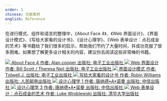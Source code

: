 ```yaml
---
order: 1
chinese: 文献素材
english: Reference
---
```




在进行模式、组件和语言的整理中，《About Face 4》、《Web 界面设计》、《界面设计模式》、《写给大家看的设计书》、《设计心理学》、《Web 表单设计：点石成金的艺术》等书籍给了我们很多的启示，帮助我们节约了大量时间，并成功克服了很多困难。如果想了解更多设计相关的内容，建议你去阅读这些非常棒的书籍。

<div class="resource-cards">
<a target="_blank" href="http://book.douban.com/subject/26642302/" class="resource-card">
  <img src="https://os.alipayobjects.com/rmsportal/PeeRQQIGQJCswxe.png">
  <span class="resource-card-content">
    <span class="resource-card-title">About Face 4</span>
    <span class="resource-card-description">作者: Alan.cooper</span>
    <span class="resource-card-description">出版社: 电子工业出版社</span>
  </span>
</a>
<a target="_blank" href="http://book.douban.com/subject/3821157/" class="resource-card">
  <img src="https://os.alipayobjects.com/rmsportal/CoojVXLtoWrUSmI.png">
  <span class="resource-card-content">
    <span class="resource-card-title">Web 界面设计</span>
    <span class="resource-card-description">作者: Bill Scott / Theresa Neil</span>
    <span class="resource-card-description">出版社: 电子工业出版社</span>
  </span>
</a>
<a target="_blank" href="http://book.douban.com/subject/25716088/" class="resource-card">
  <img src="https://os.alipayobjects.com/rmsportal/oRxdwgZMwfEFeJa.png">
  <span class="resource-card-content">
    <span class="resource-card-title">界面设计模式</span>
    <span class="resource-card-description">作者: Tidwell,J.</span>
    <span class="resource-card-description">出版社: 电子工业出版社</span>
  </span>
</a>
<a target="_blank" href="http://book.douban.com/subject/3323633/" class="resource-card">
  <img src="https://os.alipayobjects.com/rmsportal/SNdJVyZaZwdwJmr.png">
  <span class="resource-card-content">
    <span class="resource-card-title">写给大家看的设计书</span>
    <span class="resource-card-description">作者: Robin Williams</span>
    <span class="resource-card-description">出版社: 人民邮电出版社</span>
  </span>
</a>
<a target="_blank" href="http://book.douban.com/subject/26102860/" class="resource-card">
  <img src="https://os.alipayobjects.com/rmsportal/txGrSvGFMTTrwjY.png">
  <span class="resource-card-content">
    <span class="resource-card-title">设计心理学 1</span>
    <span class="resource-card-description">作者: 唐纳德•A•诺曼</span>
    <span class="resource-card-description">出版社: 中信出版社</span>
  </span>
</a>
<a target="_blank" href="http://book.douban.com/subject/26424688/" class="resource-card">
  <img src="https://os.alipayobjects.com/rmsportal/cZQyAARFxzaKEOG.png">
  <span class="resource-card-content">
    <span class="resource-card-title">设计心理学 3</span>
    <span class="resource-card-description">作者: 唐纳德•A•诺曼</span>
    <span class="resource-card-description">出版社: 中信出版社</span>
  </span>
</a>
<a target="_blank" href="http://book.douban.com/subject/4886100/" class="resource-card">
  <img src="https://os.alipayobjects.com/rmsportal/moeFnnuXrputdag.png">
  <span class="resource-card-content">
    <span class="resource-card-title">Web 表单设计：点石成金的艺术</span>
    <span class="resource-card-description">作者: Luke Wroblewski</span>
    <span class="resource-card-description">出版社: 清华大学出版社</span>
  </span>
</a>
</div>
